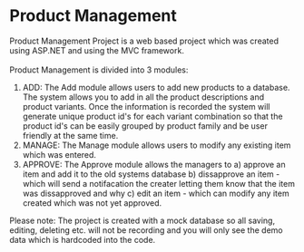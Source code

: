 # Product Management

Product Management Project is a web based project which was created using ASP.NET and using the MVC framework.
<br /><br />Product Management is divided into 3 modules:
1) ADD: The Add module allows users to add new products to a database. The system allows you to add in all the product descriptions and product variants. Once the information is recorded the system will generate unique product id's for each variant combination so that the product id's can be easily grouped by product family and be user friendly at the same time. 
2) MANAGE: The Manage module allows users to modify any existing item which was entered.
3) APPROVE: The Approve module allows the managers to a) approve an item and add it to the old systems database b) dissapprove an item - which will send a notifacation the creater letting them know that the item was dissapproved and why c) edit an item - which can modify any item created which was not yet approved.

Please note: The project is created with a mock database so all saving, editing, deleting etc. will not be recording and you will only see the demo data which is hardcoded into the code.


